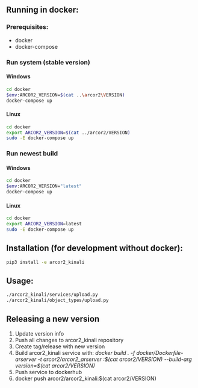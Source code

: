 

## Running in docker:

### Prerequisites:

 - docker
 - docker-compose


### Run system (stable version)
#### Windows

```bash
cd docker
$env:ARCOR2_VERSION=$(cat ..\arcor2\VERSION)
docker-compose up
```

#### Linux

```bash
cd docker
export ARCOR2_VERSION=$(cat ../arcor2/VERSION)
sudo -E docker-compose up
```

### Run newest build
#### Windows

```bash
cd docker
$env:ARCOR2_VERSION="latest"
docker-compose up
```

#### Linux

```bash
cd docker
export ARCOR2_VERSION=latest
sudo -E docker-compose up
```

## Installation (for development without docker):
```bash
pip3 install -e arcor2_kinali
```

## Usage:
```bash
./arcor2_kinali/services/upload.py
./arcor2_kinali/object_types/upload.py
```

## Releasing a new version
 1. Update version info
 2. Push all changes to arcor2_kinali repository
 3. Create tag/release with new version
 5. Build arcor2_kinali service with: _docker build . -f docker/Dockerfile-arserver -t arcor2/arcor2_arserver :\$(cat arcor2/VERSION) --build-arg version=\$(cat arcor2/VERSION)_
 6. Push service to dockerhub
 7. docker push arcor2/arcor2_kinali:$(cat arcor2/VERSION)
